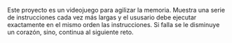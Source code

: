 Este proyecto es un videojuego para agilizar la memoria. Muestra una serie de instrucciones cada vez más largas y el ususario debe ejecutar exactamente en el mismo orden las instrucciones. Si falla se le disminuye un corazón, sino, continua al siguiente reto.
